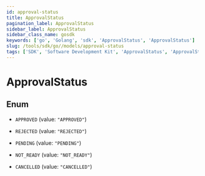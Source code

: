 ```yaml
---
id: approval-status
title: ApprovalStatus
pagination_label: ApprovalStatus
sidebar_label: ApprovalStatus
sidebar_class_name: gosdk
keywords: ['go', 'Golang', 'sdk', 'ApprovalStatus', 'ApprovalStatus'] 
slug: /tools/sdk/go//models/approval-status
tags: ['SDK', 'Software Development Kit', 'ApprovalStatus', 'ApprovalStatus']
---
```


# ApprovalStatus

## Enum


* `APPROVED` (value: `"APPROVED"`)

* `REJECTED` (value: `"REJECTED"`)

* `PENDING` (value: `"PENDING"`)

* `NOT_READY` (value: `"NOT_READY"`)

* `CANCELLED` (value: `"CANCELLED"`)


